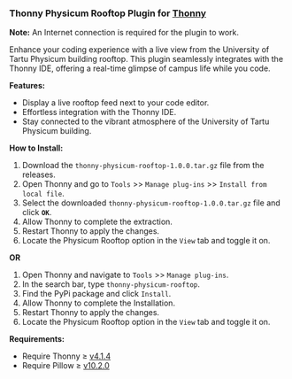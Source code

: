 ### **Thonny Physicum Rooftop Plugin for [Thonny](https://thonny.org)**
**Note:** An Internet connection is required for the plugin to work.

Enhance your coding experience with a live view from the University of Tartu Physicum building rooftop. This plugin seamlessly integrates with the Thonny IDE, offering a real-time glimpse of campus life while you code.

**Features:**

- Display a live rooftop feed next to your code editor.
- Effortless integration with the Thonny IDE.
- Stay connected to the vibrant atmosphere of the University of Tartu Physicum building.

**How to Install:**

1. Download the `thonny-physicum-rooftop-1.0.0.tar.gz` file from the releases.
2. Open Thonny and go to `Tools` >> `Manage plug-ins` >> `Install from local file`.
3. Select the downloaded `thonny-physicum-rooftop-1.0.0.tar.gz` file and click **`OK`**.
4. Allow Thonny to complete the extraction.
5. Restart Thonny to apply the changes.
6. Locate the Physicum Rooftop option in the `View` tab and toggle it on.

**OR**

1. Open Thonny and navigate to `Tools` >> `Manage plug-ins`.
2. In the search bar, type `thonny-physicum-rooftop`.
3. Find the PyPi package and click `Install`.
4. Allow Thonny to complete the Installation.
5. Restart Thonny to apply the changes.
6. Locate the Physicum Rooftop option in the `View` tab and toggle it on.

**Requirements:**

- Require Thonny ≥ [v4.1.4](https://github.com/thonny/thonny/releases/tag/v4.1.4)
- Require Pillow ≥ [v10.2.0](https://github.com/python-pillow/Pillow/releases/tag/10.2.0)
